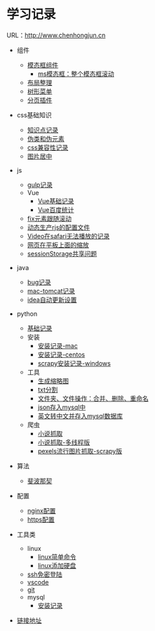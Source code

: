 # 学习记录

  URL：http://www.chenhongjun.cn

- 组件
  - [模态框组件](/components/Modal/example.html)
    - [ms模态框：整个模态框滚动](/components/Modal/ms-example.html)
  - [布局整理](/components/Layout/example.html)
  - [树形菜单](/components/TreeMenu/example.html)
  - [分页插件](/components/Paging/example.html)

- css基础知识
  - [知识点记录](/css/knowledge-point-record.md)
  - [伪类和伪元素](/css/pseudo-classes-elements.md)
  - [css兼容性记录](/css/browser-diff-record.md)
  - [图片居中](/css/image-center/image-center.html)

- js
  - [gulp记录](/js/gulp-record.md)  
  - Vue
    - [Vue基础记录](/js/vue/vue-base-record.md) 
    - [Vue百度统计](/js/vue/vue-baidu-tongji.md)
  - [fix元素跟随滚动](/js/fix-scroll.md)
  - [动态生产rjs的配置文件](/js/dynamic-require-build-js.md)
  - [Video在safari无法播放的记录](/js/video-safari-record.md)
  - [网页在平板上面的缩放](/js/page-in-pad-scale.md)
  - [sessionStorage共享问题](/js/sessionstorage-share.md)

- java
  - [bug记录](/java/bug-record.md)
  - [mac-tomcat记录](/java/mac-tomcat.md)
  - [idea自动更新设置](/java/idea-auto-update.md)

- python
  - [基础记录](/python/python-base-record.md)
  - 安装
    - [安装记录-mac](/python/install/install-in-mac.md)
    - [安装记录-centos](/python/install/install-in-centos.md)
    - [scrapy安装记录-windows](/python/install/scrapy-install-in-windows.md)
  - 工具
    - [生成缩略图](/python/tools/image-thumb.md)
    - [txt分割](/python/tools/txt-split.md)
    - [文件夹、文件操作：合并、删除、重命名](/python/tools/floder-file-operation.md)
    - [json存入mysql中](/python/tools/json2mysql.md)
    - [英文转中文并存入mysql数据库](/python/tools/eng2chs.md)
  - 爬虫
    - [小说抓取](/python/scrapy/biqukan-book-scrapy.md)
    - [小说抓取-多线程版](/python/scrapy/biqukan-book-scrapy-multi-thread.md)
    - [pexels流行图片抓取-scrapy版](/python/scrapy/pexels-popular-photos-scrapy.md)

- 算法
  - [斐波那契](/algorithm/fibonacci.md)

- 配置
  - [nginx配置](/config/nginx-config.md)
  - [https配置](/config/https-config.md)

- 工具类
  - linux
    - [linux简单命令](/tools/linux/linux-base-command.md)
    - [linux添加硬盘](/tools/linux/linux-add-disk.md)
  - [ssh免密登陆](/tools/ssh-login.md)
  - [vscode](/tools/vs-code.md)
  - [git](/tools/git.md)
  - mysql
    - [安装记录](/tools/mysql/install.md)

- [链接地址](/links/links.md)
